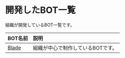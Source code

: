 # 開発したBOT一覧
組織が開発しているBOT一覧です。

| BOT名前 | 説明 |
| :-- | :-- |
| [Blade](https://djs-jpn.ga/bots/Blade) | 組織が中心で制作しているBOTです。 |

